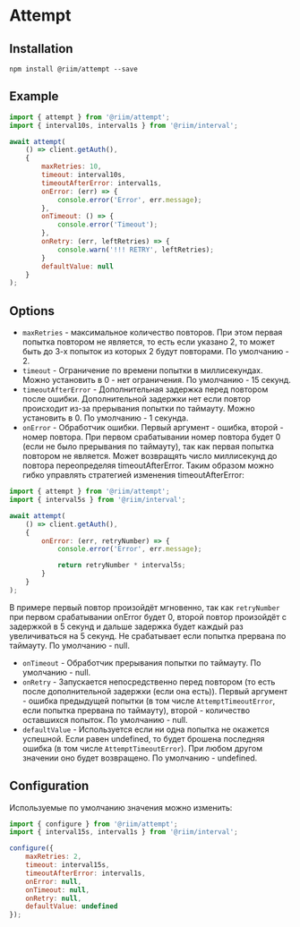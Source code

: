 # Attempt

## Installation

```
npm install @riim/attempt --save
```

## Example

```js
import { attempt } from '@riim/attempt';
import { interval10s, interval1s } from '@riim/interval';

await attempt(
	() => client.getAuth(),
	{
		maxRetries: 10,
		timeout: interval10s,
		timeoutAfterError: interval1s,
		onError: (err) => {
			console.error('Error', err.message);
		},
		onTimeout: () => {
			console.error('Timeout');
		},
		onRetry: (err, leftRetries) => {
			console.warn('!!! RETRY', leftRetries);
		}
		defaultValue: null
	}
);
```

## Options

- `maxRetries` - максимальное количество повторов. При этом первая попытка повтором не является, то есть если указано 2, то может быть до 3-х попыток из которых 2 будут повторами. По умолчанию - 2.
- `timeout` -  Ограничение по времени попытки в миллисекундах. Можно установить в 0 - нет ограничения. По умолчанию - 15 секунд.
- `timeoutAfterError` - Дополнительная задержка перед повтором после ошибки. Дополнительной задержки нет если повтор происходит из-за прерывания попытки по таймауту. Можно установить в 0. По умолчанию - 1 секунда.
- `onError` - Обработчик ошибки. Первый аргумент - ошибка, второй - номер повтора. При первом срабатывании номер повтора будет 0 (если не было прерывания по таймауту), так как первая попытка повтором не является. Может возвращять число миллисекунд до повтора переопределяя timeoutAfterError. Таким образом можно гибко управлять стратегией изменения timeoutAfterError:
```js
import { attempt } from '@riim/attempt';
import { interval5s } from '@riim/interval';

await attempt(
	() => client.getAuth(),
	{
		onError: (err, retryNumber) => {
			console.error('Error', err.message);

			return retryNumber * interval5s;
		}
	}
);
```
В примере первый повтор произойдёт мгновенно, так как `retryNumber` при первом срабатывании onError будет 0, второй повтор произойдёт с задержкой в 5 секунд и дальше задержка будет каждый раз увеличиваться на 5 секунд.
Не срабатывает если попытка прервана по таймауту.
По умолчанию - null.
- `onTimeout` - Обработчик прерывания попытки по таймауту. По умолчанию - null.
- `onRetry` - Запускается непосредственно перед повтором (то есть после дополнительной задержки (если она есть)). Первый аргумент - ошибка предыдущей попытки (в том числе `AttemptTimeoutError`, если попытка прервана по таймауту), второй - количество оставшихся попыток. По умолчанию - null.
- `defaultValue` - Используется если ни одна попытка не окажется успешной. Если равен undefined, то будет брошена последняя ошибка (в том числе `AttemptTimeoutError`). При любом другом значении оно будет возвращено. По умолчанию - undefined.

## Configuration

Используемые по умолчанию значения можно изменить:
```js
import { configure } from '@riim/attempt';
import { interval15s, interval1s } from '@riim/interval';

configure({
	maxRetries: 2,
	timeout: interval15s,
	timeoutAfterError: interval1s,
	onError: null,
	onTimeout: null,
	onRetry: null,
	defaultValue: undefined
});
```
